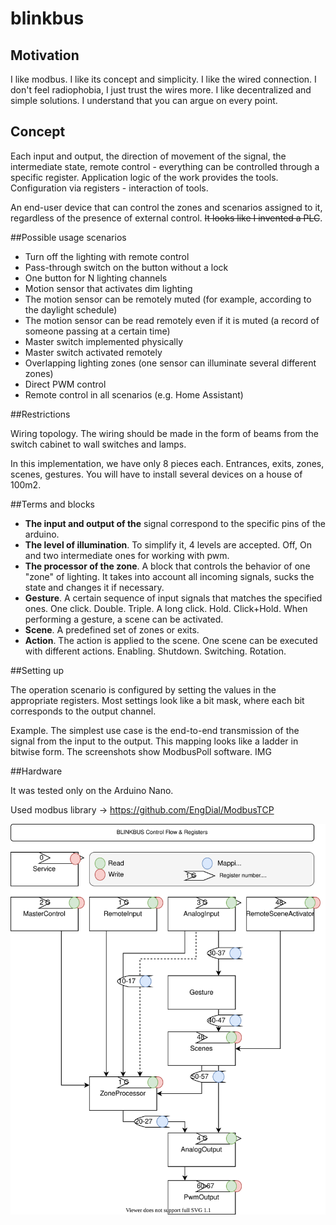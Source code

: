 # blinkbus

## Motivation

I like modbus. I like its concept and simplicity. 
I like the wired connection. I don't feel radiophobia, I just trust the wires more.
I like decentralized and simple solutions.
I understand that you can argue on every point.

## Concept

Each input and output, the direction of movement of the signal, the intermediate state, remote control - everything can be controlled through a specific register. Application logic of the work provides the tools. Configuration via registers - interaction of tools.

An end-user device that can control the zones and scenarios assigned to it, regardless of the presence of external control. ~~It looks like I invented a PLC~~.

##Possible usage scenarios

* Turn off the lighting with remote control
* Pass-through switch on the button without a lock
* One button for N lighting channels
* Motion sensor that activates dim lighting 
* The motion sensor can be remotely muted (for example, according to the daylight schedule)
* The motion sensor can be read remotely even if it is muted (a record of someone passing at a certain time)
* Master switch implemented physically
* Master switch activated remotely
* Overlapping lighting zones (one sensor can illuminate several different zones)
* Direct PWM control
* Remote control in all scenarios (e.g. Home Assistant)

##Restrictions

Wiring topology. The wiring should be made in the form of beams from the switch cabinet to wall switches and lamps.

In this implementation, we have only 8 pieces each. Entrances, exits, zones, scenes, gestures. You will have to install several devices on a house of 100m2.

##Terms and blocks

* **The input and output of the** signal correspond to the specific pins of the arduino.
* **The level of illumination**. To simplify it, 4 levels are accepted. Off, On and two intermediate ones for working with pwm.
* **The processor of the zone**. A block that controls the behavior of one "zone" of lighting. It takes into account all incoming signals, sucks the state and changes it if necessary.
* **Gesture**. A certain sequence of input signals that matches the specified ones. One click. Double. Triple. A long click. Hold. Click+Hold. When performing a gesture, a scene can be activated.
* **Scene**. A predefined set of zones or exits.
* **Action**. The action is applied to the scene. One scene can be executed with different actions. Enabling. Shutdown. Switching. Rotation.

##Setting up

The operation scenario is configured by setting the values in the appropriate registers. Most settings look like a bit mask, where each bit corresponds to the output channel.

Example. The simplest use case is the end-to-end transmission of the signal from the input to the output. This mapping looks like a ladder in bitwise form. The screenshots show ModbusPoll software.
IMG

##Hardware

It was tested only on the Arduino Nano. 



Used modbus library -> https://github.com/EngDial/ModbusTCP

![contr](docs/BLINKBUS_Control_Flow_&_Registers.svg)